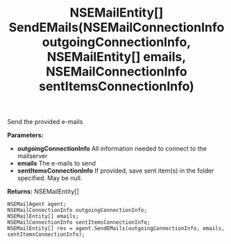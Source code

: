 ﻿---
uid: crmscript_ref_NSEMailAgent_SendEMails
title: NSEMailEntity[] SendEMails(NSEMailConnectionInfo outgoingConnectionInfo, NSEMailEntity[] emails, NSEMailConnectionInfo sentItemsConnectionInfo)
intellisense: NSEMailAgent.SendEMails
keywords: NSEMailAgent, SendEMails
so.topic: reference
---

Send the provided e-mails

**Parameters:**
 - **outgoingConnectionInfo** All information needed to connect to the mailserver
 - **emails** The e-mails to send
 - **sentItemsConnectionInfo** If provided, save sent item(s) in the folder specified.  May be null.

**Returns:** NSEMailEntity[]

```crmscript
NSEMailAgent agent;
NSEMailConnectionInfo outgoingConnectionInfo;
NSEMailEntity[] emails;
NSEMailConnectionInfo sentItemsConnectionInfo;
NSEMailEntity[] res = agent.SendEMails(outgoingConnectionInfo, emails, sentItemsConnectionInfo);
```

